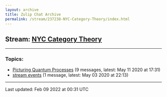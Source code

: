 ```yaml
---
layout: archive
title: Zulip Chat Archive
permalink: /stream/237238-NYC-Category-Theory/index.html
---
```


## Stream: [NYC Category Theory](https://mattecapu.github.io/ct-zulip-archive/stream/237238-NYC-Category-Theory/index.html)
---

### Topics:

* [Picturing Quantum Processes](topic/Picturing.20Quantum.20Processes.html) (9 messages, latest: May 11 2020 at 17:31)
* [stream events](topic/stream.20events.html) (1 message, latest: May 03 2020 at 22:13)

<hr><p>Last updated: Feb 09 2022 at 00:31 UTC</p>
